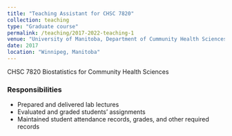 ```yaml
---
title: "Teaching Assistant for CHSC 7820"
collection: teaching
type: "Graduate course"
permalink: /teaching/2017-2022-teaching-1
venue: "University of Manitoba, Department of Cummunity Health Sciences"
date: 2017
location: "Winnipeg, Manitoba"
---
```


CHSC 7820 Biostatistics for Community Health Sciences

### Responsibilities ###
* Prepared and delivered lab lectures 
* Evaluated and graded students’ assignments
* Maintained student attendance records, grades, and other required records
